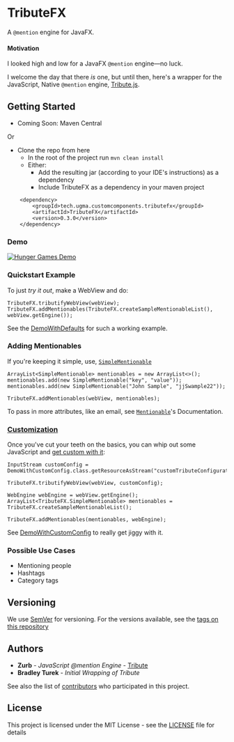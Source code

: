 # TributeFX

A `@mention` engine for JavaFX.

#### Motivation
I looked high and low for a JavaFX `@mention` engine—no luck. 

I welcome the day that there *is* one, but until
then, here's a wrapper for the JavaScript, Native `@mention` engine, [Tribute.js][Tribute].

## Getting Started
* Coming Soon: Maven Central

Or

* Clone the repo from here
     * In the root of the project run `mvn clean install`
     * Either:
         * Add the resulting jar (according to your IDE's instructions) as a dependency
         * Include TributeFX as a dependency in your maven project
         
```
    <dependency>
        <groupId>tech.ugma.customcomponents.tributefx</groupId>
        <artifactId>TributeFX</artifactId>
        <version>0.3.0</version>
    </dependency>
```

### Demo
[![Hunger Games Demo]][Hunger Games Demo]

### Quickstart Example
To just _try it out_, make a WebView and do:

    TributeFX.tributifyWebView(webView);
    TributeFX.addMentionables(TributeFX.createSampleMentionableList(), webView.getEngine());

See the [DemoWithDefaults] for such a working example.

### Adding Mentionables
If you're keeping it simple, use, [`SimpleMentionable`]
    
    ArrayList<SimpleMentionable> mentionables = new ArrayList<>();
    mentionables.add(new SimpleMentionable("key", "value"));
    mentionables.add(new SimpleMentionable("John Sample", "jjSwample22"));
    
    TributeFX.addMentionables(webView, mentionables);

To pass in more attributes, like an email, see [`Mentionable`]'s Documentation.

### [Customization][get custom with it]
Once you've cut your teeth on the basics, you can whip out some JavaScript and [get custom with it]:

    InputStream customConfig = DemoWithCustomConfig.class.getResourceAsStream("customTributeConfiguration.js");

    TributeFX.tributifyWebView(webView, customConfig);
    
    WebEngine webEngine = webView.getEngine();
    ArrayList<TributeFX.SimpleMentionable> mentionables = TributeFX.createSampleMentionableList();
    
    TributeFX.addMentionables(mentionables, webEngine);
    
See [DemoWithCustomConfig] to really get jiggy with it.

### Possible Use Cases
 * Mentioning people
 * Hashtags
 * Category tags

## Versioning

We use [SemVer](http://semver.org/) for versioning. For the versions available, see the [tags on this repository]

## Authors

* **Zurb** - *JavaScript @mention Engine* - [Tribute]
* **Bradley Turek** - *Initial Wrapping of Tribute*

See also the list of [contributors] who participated in this project.

## License

This project is licensed under the MIT License - see the [LICENSE](LICENSE) file for details

[Tribute]: https://github.com/zurb/tribute
[Hunger Games Demo]: https://i.imgur.com/yLadZRo.gif
[DemoWithDefaults]: src/main/java/tech/ugma/customcomponents/tributefx/demo/DemoWithDefaults.java
[get custom with it]: https://github.com/zurb/tribute#a-collection "See Tribute's website for all the configuration options."
[DemoWithCustomConfig]: src/main/java/tech/ugma/customcomponents/tributefx/demo/DemoWithCustomConfig.java
[`Mentionable`]: src/main/java/tech/ugma/customcomponents/tributefx/Mentionable.java
[`SimpleMentionable`]: src/main/java/tech/ugma/customcomponents/tributefx/SimpleMentionable.java
[tags on this repository]: https://github.com/TurekBot/TributeFX/tags
[contributors]: https://github.com/TurekBot/TributeFX/contributors